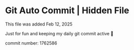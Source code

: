 # Git Auto Commit | Hidden File

This file was added Feb 12, 2025

Just for fun and keeping my daily git commit active 🤪

commit number: 1762586

